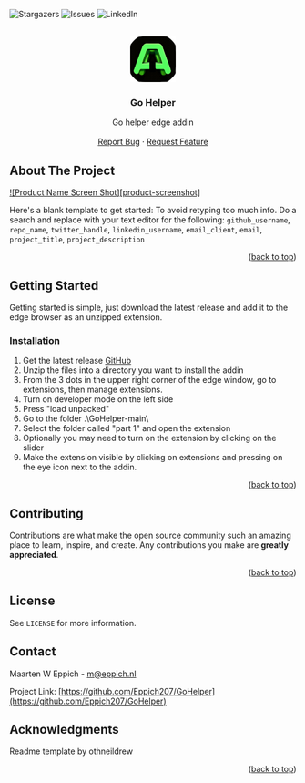

![Stargazers][stars-shield]
![Issues][issues-shield]
![LinkedIn][linkedin-shield]


<!-- PROJECT LOGO -->
<br />
<div align="center">
  <a href="https://github.com/Eppich207/GoHelper/">
    <img src="/part1/icons/aa128.png" alt="Logo" width="80" height="80">
  </a>

<h3 align="center">Go Helper</h3>

  <p align="center">
    Go helper edge addin
    <br />
    <br />
    <a href="https://github.com/Eppich207/GoHelper/issues/new?labels=bug">Report Bug</a>
    ·
    <a href="https://github.com/Eppich207/GoHelper/issues/new?labels=enhancement">Request Feature</a>
  </p>
</div>

## About The Project

[![Product Name Screen Shot][product-screenshot]](https://example.com)

Here's a blank template to get started: To avoid retyping too much info. Do a search and replace with your text editor for the following: `github_username`, `repo_name`, `twitter_handle`, `linkedin_username`, `email_client`, `email`, `project_title`, `project_description`


<p align="right">(<a href="#readme-top">back to top</a>)</p>


<!-- GETTING STARTED -->
## Getting Started

Getting started is simple, just download the latest release and add it to the edge browser as an unzipped extension.

### Installation

1. Get the latest release [GitHub](https://github.com/Eppich207/GoHelper/archive/refs/heads/main.zip)
2. Unzip the files into a directory you want to install the addin
3. From the 3 dots in the upper right corner of the edge window, go to extensions, then manage extensions.
4. Turn on developer mode on the left side
5. Press "load unpacked"
6. Go to the folder .\GoHelper-main\
7. Select the folder called "part 1" and open the extension
8. Optionally you may need to turn on the extension by clicking on the slider
9. Make the extension visible by clicking on extensions and pressing on the eye icon next to the addin.

<p align="right">(<a href="#readme-top">back to top</a>)</p>


<!-- CONTRIBUTING -->
## Contributing

Contributions are what make the open source community such an amazing place to learn, inspire, and create. Any contributions you make are **greatly appreciated**.

<p align="right">(<a href="#readme-top">back to top</a>)</p>


<!-- LICENSE -->
## License

See `LICENSE` for more information.


<!-- CONTACT -->
## Contact

Maarten W Eppich - m@eppich.nl

Project Link: [https://github.com/Eppich207/GoHelper](https://github.com/Eppich207/GoHelper)


<!-- ACKNOWLEDGMENTS -->
## Acknowledgments
Readme template by othneildrew

<p align="right">(<a href="#readme-top">back to top</a>)</p>


<!-- MARKDOWN LINKS & IMAGES -->
<!-- https://www.markdownguide.org/basic-syntax/#reference-style-links -->
[contributors-shield]: https://img.shields.io/github/contributors/Eppich207/GoHelper.svg?style=for-the-badge
[contributors-url]: https://github.com/Eppich207/GoHelper/graphs/contributors
[forks-shield]: https://img.shields.io/github/forks/Eppich207/GoHelper.svg?style=for-the-badge
[forks-url]: https://github.com/Eppich207/GoHelper/network/members
[stars-shield]: https://img.shields.io/github/stars/Eppich207/GoHelper.svg?style=for-the-badge
[stars-url]: https://github.com/Eppich207/GoHelper/stargazers
[issues-shield]: https://img.shields.io/github/issues/Eppich207/GoHelper.svg?style=for-the-badge
[issues-url]: https://github.com/Eppich207/GoHelper/issues
[license-shield]: https://img.shields.io/github/license/Eppich207/GoHelper.svg?style=for-the-badge
[license-url]: https://github.com/Eppich207/GoHelper/blob/master/LICENSE.txt
[linkedin-shield]: https://img.shields.io/badge/-LinkedIn-black.svg?style=for-the-badge&logo=linkedin&colorB=555
[linkedin-url]: https://www.linkedin.com/in/maarten-w-eppich-98b1bb168/

